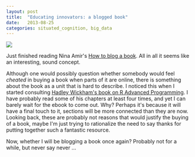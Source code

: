```yaml
---
layout: post
title:  "Educating innovators: a blogged book"
date:   2013-08-25
categories: situated_cognition, big_data
---
```


![](https://lh3.googleusercontent.com/-uvnOeJVVnSc/Ug0mEyVLwjI/AAAAAAAA0-E/X06aV67g4TQ/w506-h512/Screen+Shot+2013-08-15+at+4.02.57+PM.png)

Just finished reading Nina Amir's [How to blog a book](http://www.amazon.com/How-Blog-Book-Publish-ebook/dp/B0084IUD9S/ref=tmm_kin_swatch_0?_encoding=UTF8&sr=&qid=). All in all it seems like an interesting, sound concept. 

Although one would possibly question whether somebody would feel *cheated* in buying a book when parts of it are online, there is something about the book as a unit that is hard to describe. I noticed this when I started consulting [Hadley Wickham's book on R Advanced Programming](http://adv-r.had.co.nz/). I have probably read some of his chapters at least four times, and yet I can barely wait for the ebook to come out. Why? Perhaps it's because it will have a final touch to it, sections will be more connected than they are now. Looking back, these are probably not reasons that would justify the buying of a book, maybe I'm just trying to rationalize the need to say thanks for putting together such a fantastic resource.

Now, whether I will be blogging a book once again? Probably not for a while, but never say never ...